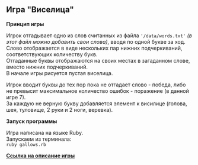 ## Игра "Виселица"

**Принцип игры**

Игрок отгадывает одно из слов считанных из файла `'/data/words.txt'` _(в этот файл можно добавить свои слова)_, вводя по одной букве за ход.<br>Слово отображается в виде нескольких пар нижних подчеркиваний, соответствующих количеству букв.<br>Отгаданные буквы отображаются на своих местах в загаданном слове, вместо нижних подчеркиваний.<br>В начале игры рисуется пустая виселица.

Игрок вводит буквы до тех пор пока не отгадает слово - победа, либо не превысит максимальное количество ошибок - поражение (в данной игре 7).<br>За каждую не верную букву добавляется элемент к висилице (голова, шея, туловище, 2 руки и 2 ноги, веревка).

**Запуск программы**

Игра написана на языке Ruby.<br>Запускаем из терминала:<br>
`ruby gallows.rb`

[**Ссылка на описание игры**](https://ru.wikipedia.org/wiki/%D0%92%D0%B8%D1%81%D0%B5%D0%BB%D0%B8%D1%86%D0%B0_(%D0%B8%D0%B3%D1%80%D0%B0))
